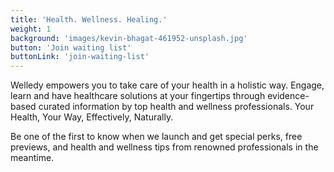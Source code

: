 ```yaml
---
title: 'Health. Wellness. Healing.'
weight: 1
background: 'images/kevin-bhagat-461952-unsplash.jpg'
button: 'Join waiting list'
buttonLink: 'join-waiting-list'
---
```

Welledy empowers you to take care of your health in a holistic way. Engage, learn and have healthcare solutions at your fingertips through evidence-based curated information by top health and wellness professionals. Your Health, Your Way, Effectively, Naturally.

Be one of the first to know when we launch and get special perks, free previews, and health and wellness tips from renowned professionals in the meantime.
